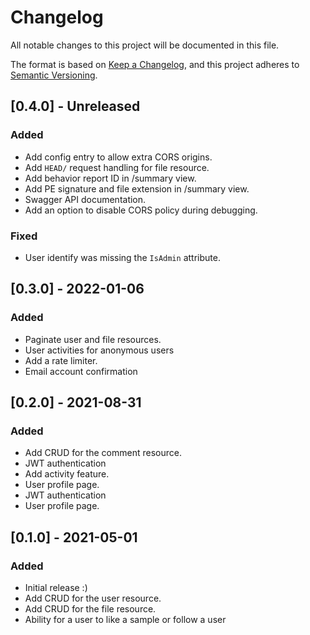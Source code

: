 # Changelog

All notable changes to this project will be documented in this file.

The format is based on [Keep a Changelog](https://keepachangelog.com/en/1.0.0/),
and this project adheres to [Semantic Versioning](https://semver.org/spec/v2.0.0.html).

## [0.4.0] - Unreleased

### Added

- Add config entry to allow extra CORS origins.
- Add `HEAD/` request handling for file resource.
- Add behavior report ID in /summary view.
- Add PE signature and file extension in /summary view.
- Swagger API documentation.
- Add an option to disable CORS policy during debugging.

### Fixed

- User identify was missing the `IsAdmin` attribute.

## [0.3.0] - 2022-01-06

### Added

- Paginate user and file resources.
- User activities for anonymous users
- Add a rate limiter.
- Email account confirmation

## [0.2.0] - 2021-08-31

### Added

- Add CRUD for the comment resource.
- JWT authentication
- Add activity feature.
- User profile page.
- JWT authentication
- User profile page.

## [0.1.0] - 2021-05-01

### Added

- Initial release :)
- Add CRUD for the user resource.
- Add CRUD for the file resource.
- Ability for a user to like a sample or follow a user

